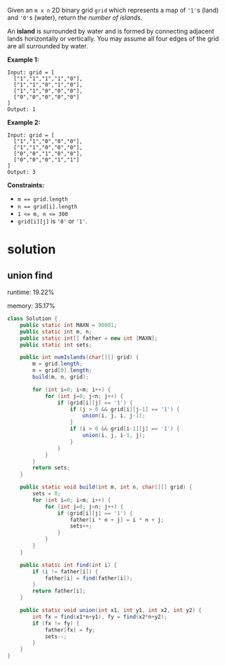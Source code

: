 Given an `m x n` 2D binary grid `grid` which represents a map of `'1'`s (land) and `'0'`s (water), return *the number of islands*.

An **island** is surrounded by water and is formed by connecting adjacent lands horizontally or vertically. You may assume all four edges of the grid are all surrounded by water.

 

**Example 1:**

```
Input: grid = [
  ["1","1","1","1","0"],
  ["1","1","0","1","0"],
  ["1","1","0","0","0"],
  ["0","0","0","0","0"]
]
Output: 1
```

**Example 2:**

```
Input: grid = [
  ["1","1","0","0","0"],
  ["1","1","0","0","0"],
  ["0","0","1","0","0"],
  ["0","0","0","1","1"]
]
Output: 3
```

 

**Constraints:**

- `m == grid.length`
- `n == grid[i].length`
- `1 <= m, n <= 300`
- `grid[i][j]` is `'0'` or `'1'`.

# solution

## union find

runtime: 19.22%

memory: 35.17%

```java
class Solution {
    public static int MAXN = 90001;
    public static int m, n;
    public static int[] father = new int [MAXN];
    public static int sets;

    public int numIslands(char[][] grid) {
        m = grid.length;
        n = grid[0].length;
        build(m, n, grid);

        for (int i=0; i<m; i++) {
            for (int j=0; j<n; j++) {
                if (grid[i][j] == '1') {
                    if (j > 0 && grid[i][j-1] == '1') {
                        union(i, j, i, j-1);
                    }
                    if (i > 0 && grid[i-1][j] == '1') {
                        union(i, j, i-1, j);
                    }
                }
            }
        }
        return sets;
    }

    public static void build(int m, int n, char[][] grid) {
        sets = 0;
        for (int i=0; i<m; i++) {
            for (int j=0; j<n; j++) {
                if (grid[i][j] == '1') {
                    father[i * n + j] = i * n + j;
                    sets++;
                }
            }
        }
    }

    public static int find(int i) {
        if (i != father[i]) {
            father[i] = find(father[i]);
        }
        return father[i];
    }

    public static void union(int x1, int y1, int x2, int y2) {
        int fx = find(x1*n+y1), fy = find(x2*n+y2);
        if (fx != fy) {
            father[fx] = fy;
            sets--;
        }
    }
}
```


